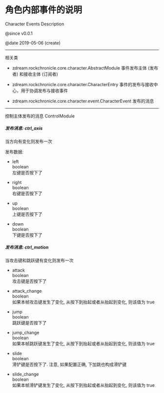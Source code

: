 
#	角色内部事件的说明
Character Events Description

@since v0.0.1

@date 2019-05-06 (create)

---

相关类

*	zdream.rockchronicle.core.character.AbstractModule
	事件发布主体 (发布者) 和接收主体 (订阅者)
	
*	zdream.rockchronicle.core.character.CharacterEntry
	事件的发布与接收中心，用于协调发布与接收事件
	
*	zdream.rockchronicle.core.character.event.CharacterEvent
	发布的消息

---

控制主体发布的消息 ControlModule

##### 发布消息: ctrl_axis

当方向有变化则发布一次

发布数据:

*	left
	<br/>boolean
	<br/>左键是否按下了

*	right
	<br/>boolean
	<br/>右键是否按下了

*	up
	<br/>boolean
	<br/>上键是否按下了

*	down
	<br/>boolean
	<br/>下键是否按下了

##### 发布消息: ctrl_motion

当攻击键和跳跃键有变化则发布一次

*	attack
	<br/>boolean
	<br/>攻击键是否按下了

*	attack_change
	<br/>boolean
	<br/>如果本帧攻击键发生了变化, 从按下到抬起或者从抬起到变化, 则该值为 true

*	jump
	<br/>boolean
	<br/>跳跃键是否按下了

*	jump_change
	<br/>boolean
	<br/>如果本帧跳跃键发生了变化, 从按下到抬起或者从抬起到变化, 则该值为 true

*	slide
	<br/>boolean
	<br/>滑铲键是否按下了. 注意, 如果配置正确, 下加跳也构成滑铲键

*	slide_change
	<br/>boolean
	<br/>如果本帧滑铲键发生了变化, 从按下到抬起或者从抬起到变化, 则该值为 true
